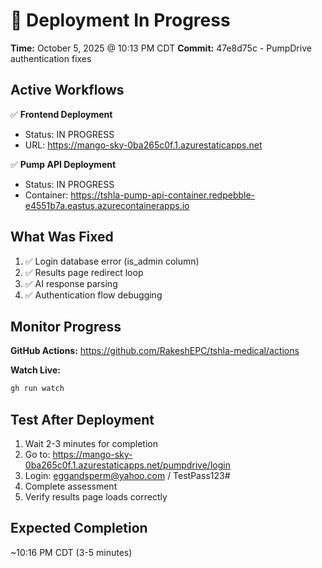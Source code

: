# 🚀 Deployment In Progress

**Time:** October 5, 2025 @ 10:13 PM CDT
**Commit:** 47e8d75c - PumpDrive authentication fixes

## Active Workflows

✅ **Frontend Deployment**
- Status: IN PROGRESS
- URL: https://mango-sky-0ba265c0f.1.azurestaticapps.net

✅ **Pump API Deployment**  
- Status: IN PROGRESS
- Container: https://tshla-pump-api-container.redpebble-e4551b7a.eastus.azurecontainerapps.io

## What Was Fixed

1. ✅ Login database error (is_admin column)
2. ✅ Results page redirect loop
3. ✅ AI response parsing
4. ✅ Authentication flow debugging

## Monitor Progress

**GitHub Actions:**
https://github.com/RakeshEPC/tshla-medical/actions

**Watch Live:**
```bash
gh run watch
```

## Test After Deployment

1. Wait 2-3 minutes for completion
2. Go to: https://mango-sky-0ba265c0f.1.azurestaticapps.net/pumpdrive/login
3. Login: eggandsperm@yahoo.com / TestPass123#
4. Complete assessment
5. Verify results page loads correctly

## Expected Completion

~10:16 PM CDT (3-5 minutes)
